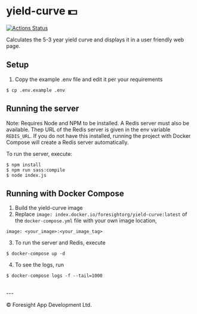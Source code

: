 # yield-curve 💵

[![Actions Status](https://github.com/freddieb/yield-curve/workflows/Publish%20Docker%20Image/badge.svg)](https://github.com/freddieb/yield-curve/actions)

Calculates the 5-3 year yield curve and displays it in a user friendly web page.


## Setup
1. Copy the example .env file and edit it per your requirements
```
$ cp .env.example .env
```

## Running the server
Note: Requires Node and NPM to be installed.
A Redis server must also be available. Thep URL of the Redis server is given in the env variable `REDIS_URL`. If you do not have this installed, running the project with Docker Compose will create a Redis server automatically.

To run the server, execute:
```
$ npm install
$ npm run sass:compile
$ node index.js
```

## Running with Docker Compose
1. Build the yield-curve image
2. Replace `image: index.docker.io/foresightorg/yield-curve:latest` of the `docker-compose.yml` file with your own image location, 
```
image: <your_image>:<your_image_tag>
```
3. To run the server and Redis, execute 
```
$ docker-compose up -d
```
4. To see the logs, run 
```
$ docker-compose logs -f --tail=1000
``` 

</br>
---

&copy; Foresight App Development Ltd.